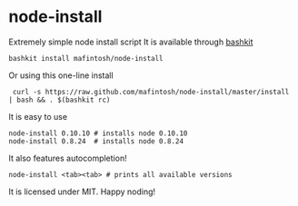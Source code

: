# node-install

Extremely simple node install script
It is available through [bashkit](https://github.com/mafintosh/bashkit)

	bashkit install mafintosh/node-install

Or using this one-line install

	 curl -s https://raw.github.com/mafintosh/node-install/master/install | bash && . $(bashkit rc)

It is easy to use

	node-install 0.10.10 # installs node 0.10.10
	node-install 0.8.24  # installs node 0.8.24

It also features autocompletion!

	node-install <tab><tab> # prints all available versions

It is licensed under MIT. Happy noding!